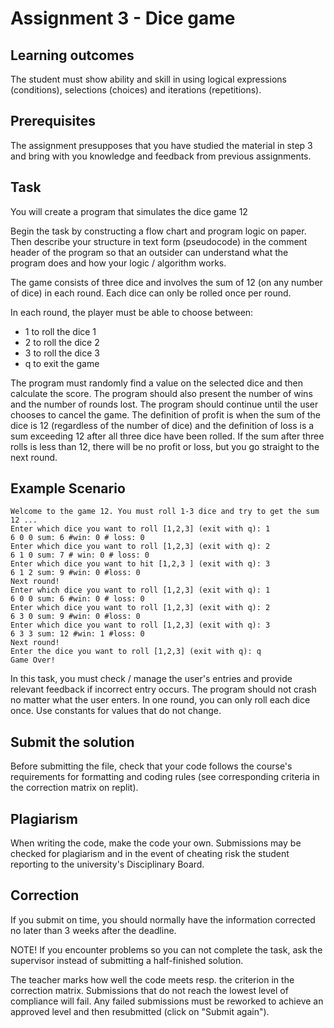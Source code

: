 # Assignment 3 - Dice game

## Learning outcomes
The student must show ability and skill in using logical expressions (conditions), selections (choices) and iterations (repetitions).

## Prerequisites
The  assignment presupposes that you have studied the material in step 3 and bring with you knowledge and feedback from previous assignments.

## Task
You will create a program that simulates the dice game 12

Begin the task by constructing a flow chart and program logic on paper. Then describe your structure in text form (pseudocode) in the comment header of the program so that an outsider can understand what the program does and how your logic / algorithm works.

The game consists of three dice and involves the sum of 12 (on any number of dice) in each round. Each dice can only be rolled once per round.

In each round, the player must be able to choose between:
- 1 to roll the dice 1
- 2 to roll the dice 2
- 3 to roll the dice 3
- q to exit the game

The program must randomly find a value on the selected dice and then calculate the score. The program should also present the number of wins and the number of rounds lost. The program should continue until the user chooses to cancel the game. The definition of profit is when the sum of the dice is 12 (regardless of the number of dice) and the definition of loss is a sum exceeding 12 after all three dice have been rolled. If the sum after three rolls is less than 12, there will be no profit or loss, but you go straight to the next round.

## Example Scenario
```
Welcome to the game 12. You must roll 1-3 dice and try to get the sum 12 ... 
Enter which dice you want to roll [1,2,3] (exit with q): 1
6 0 0 sum: 6 #win: 0 # loss: 0 
Enter which dice you want to roll [1,2,3] (exit with q): 2
6 1 0 sum: 7 # win: 0 # loss: 0 
Enter which dice you want to hit [1,2,3 ] (exit with q): 3
6 1 2 sum: 9 #win: 0 #loss: 0 
Next round! 
Enter which dice you want to roll [1,2,3] (exit with q): 1
6 0 0 sum: 6 #win: 0 # loss: 0 
Enter which dice you want to roll [1,2,3] (exit with q): 2
6 3 0 sum: 9 #win: 0 #loss: 0 
Enter which dice you want to roll [1,2,3] (exit with q): 3
6 3 3 sum: 12 #win: 1 #loss: 0 
Next round! 
Enter the dice you want to roll [1,2,3] (exit with q): q
Game Over!
```
In this task, you must check / manage the user's entries and provide relevant feedback if incorrect entry occurs. The program should not crash no matter what the user enters. In one round, you can only roll each dice once. Use constants for values ​​that do not change.

## Submit the solution
Before submitting the file, check that your code follows the course's requirements for formatting and coding rules (see corresponding criteria in the correction matrix on replit). 

## Plagiarism 
When writing the code, make the code your own. Submissions may be checked for plagiarism and in the event of cheating risk the student reporting to the university's Disciplinary Board.

## Correction
If you submit on time, you should normally have the information corrected no later than 3 weeks after the deadline. 

NOTE! If you encounter problems so you can not complete the task, ask the supervisor instead of submitting a half-finished solution. 

The teacher marks how well the code meets resp. the criterion in the correction matrix. Submissions that do not reach the lowest level of compliance will fail. Any failed submissions must be reworked to achieve an approved level and then resubmitted (click on "Submit again").